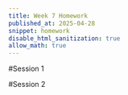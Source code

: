 ```yaml
---
title: Week 7 Homework
published_at: 2025-04-28
snippet: homework
disable_html_sanitization: true
allow_math: true
---
```


#Session 1

#Session 2
